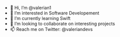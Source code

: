 - 👋 Hi, I’m @valerian1
- 👀 I’m interested in Software Developement
- 🌱 I’m currently learning Swift
- 💞️ I’m looking to collaborate on interesting projects
- 📫 Reach me on Twitter:  @valeriandevs

<!---
valerian1/valerian1 is a ✨ special ✨ repository because its `README.md` (this file) appears on your GitHub profile.
You can click the Preview link to take a look at your changes.
--->
